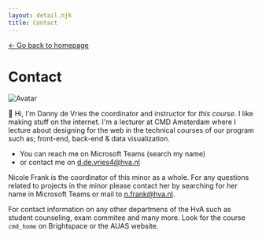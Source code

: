 ```yaml
---
layout: detail.njk
title: Contact
---
```


<a href="/" class="back">← Go back to homepage</a>

# Contact

![Avatar](/#)

👋 Hi, I'm Danny de Vries the coordinator and instructor for _this course_.  I like making stuff on the internet. I'm a lecturer at CMD Amsterdam where I lecture about designing for the web in the technical courses of our program such as; front-end, back-end & data visualization.

* You can reach me on Microsoft Teams (search my name)
* or contact me on d.de.vries4@hva.nl

Nicole Frank is the coordinator of this minor as a whole. For any questions related to projects in the minor please contact her by searching for her name in Microsoft Teams or mail to n.frank@hva.nl.



For contact information on any other departmens of the HvA such as student counseling, exam commitee and many more. Look for the course `cmd_home` on Brightspace or the AUAS website.